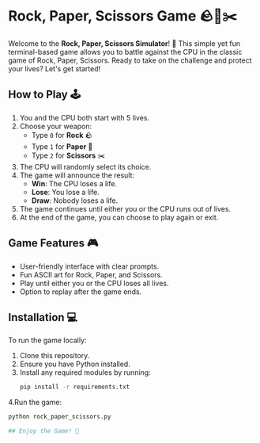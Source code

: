 # Rock, Paper, Scissors Game 🪨📄✂️

Welcome to the **Rock, Paper, Scissors Simulator**! 🎉 This simple yet fun terminal-based game allows you to battle against the CPU in the classic game of Rock, Paper, Scissors. Ready to take on the challenge and protect your lives? Let's get started!

## How to Play 🕹️

1. You and the CPU both start with 5 lives.
2. Choose your weapon:
   - Type `0` for **Rock** 🪨
   - Type `1` for **Paper** 📄
   - Type `2` for **Scissors** ✂️
3. The CPU will randomly select its choice.
4. The game will announce the result:
   - **Win**: The CPU loses a life.
   - **Lose**: You lose a life.
   - **Draw**: Nobody loses a life.
5. The game continues until either you or the CPU runs out of lives.
6. At the end of the game, you can choose to play again or exit.

## Game Features 🎮

- User-friendly interface with clear prompts.
- Fun ASCII art for Rock, Paper, and Scissors.
- Play until either you or the CPU loses all lives.
- Option to replay after the game ends.

## Installation 💻

To run the game locally:
1. Clone this repository.
2. Ensure you have Python installed.
3. Install any required modules by running:
   ```bash
   pip install -r requirements.txt
4.Run the game:
  ```bash
  python rock_paper_scissors.py

## Enjoy the Game! 🎉

